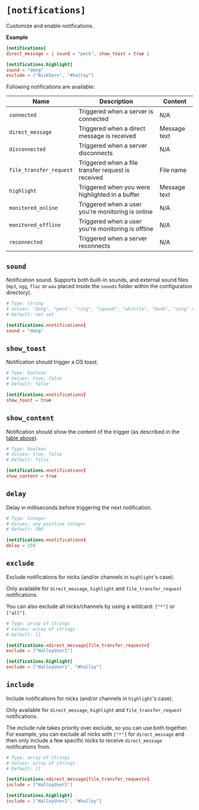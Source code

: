 # `[notifications]`

Customize and enable notifications.

**Example**

```toml
[notifications]
direct_message = { sound = "peck", show_toast = true }

[notifications.highlight]
sound = "dong"
exclude = ["NickServ", "#halloy"]
```

Following notifications are available:

| Name                    | Description                                        | <span id="content">Content</span> |
| ----------------------- | -------------------------------------------------- | --------------------------------- |
| `connected`             | Triggered when a server is connected               | N/A                               |
| `direct_message`        | Triggered when a direct message is received        | Message text                      |
| `disconnected`          | Triggered when a server disconnects                | N/A                               |
| `file_transfer_request` | Triggered when a file transfer request is received | File name                         |
| `highlight`             | Triggered when you were highlighted in a buffer    | Message text                      |
| `monitored_online`      | Triggered when a user you're monitoring is online  | N/A                               |
| `monitored_offline`     | Triggered when a user you're monitoring is offline | N/A                               |
| `reconnected`           | Triggered when a server reconnects                 | N/A                               |


## `sound`

Notification sound.
Supports both built-in sounds, and external sound files (`mp3`, `ogg`, `flac` or `wav` placed inside the `sounds` folder within the configuration directory).

```toml
# Type: string
# Values: "dong", "peck", "ring", "squeak", "whistle", "bonk", "sing" or external sound.
# Default: not set

[notifications.<notification>]
sound = "dong"
```

## `show_toast`

Notification should trigger a OS toast.

```toml
# Type: boolean
# Values: true, false
# Default: false

[notifications.<notification>]
show_toast = true
```

## `show_content`

Notification should show the content of the trigger (as described in the [table above](#content)).

```toml
# Type: boolean
# Values: true, false
# Default: false

[notifications.<notification>]
show_content = true
```

## `delay`

Delay in milliseconds before triggering the next notification.

```toml
# Type: integer
# Values: any positive integer
# Default: 500

[notifications.<notification>]
delay = 250
```

## `exclude`

Exclude notifications for nicks (and/or channels in `highlight`'s case).

Only available for `direct_message`, `highlight` and `file_transfer_request`
notifications.

You can also exclude all nicks/channels by using a wildcard: `["*"]` or `["all"]`.

```toml
# Type: array of strings
# Values: array of strings
# Default: []

[notifications.<direct_message|file_transfer_request>]
exclude = ["HalloyUser1"]

[notifications.highlight]
exclude = ["HalloyUser1", "#halloy"]
```

## `include`

Include notifications for nicks (and/or channels in `highlight`'s case).

Only available for `direct_message`, `highlight` and `file_transfer_request`
notifications.

The include rule takes priority over exclude, so you can use both together.
For example, you can exclude all nicks with `["*"]` for `direct_message` and
then only include a few specific nicks to receive `direct_message` notifications
from.

```toml
# Type: array of strings
# Values: array of strings
# Default: []

[notifications.<direct_message|file_transfer_request>]
include = ["HalloyUser1"]

[notifications.highlight]
include = ["HalloyUser1", "#halloy"]
```
